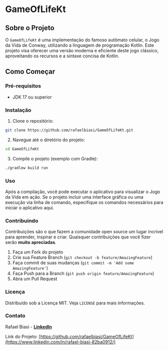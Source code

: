 # GameOfLifeKt

## Sobre o Projeto

O `GameOfLifeKt` é uma implementação do famoso autômato celular, o Jogo da Vida de Conway, utilizando a linguagem de programação Kotlin. Este projeto visa oferecer uma versão moderna e eficiente deste jogo clássico, aproveitando os recursos e a sintaxe concisa de Kotlin.

## Como Começar

### Pré-requisitos

- JDK 17 ou superior

### Instalação

1. Clone o repositório:

```bash
git clone https://github.com/rafaelbiasi/GameOfLifeKt.git
```
2. Navegue até o diretório do projeto:
```bash
cd GameOfLifeKt
```
3. Compile o projeto (exemplo com Gradle):
```bash
./gradlew build run
```

### Uso

Após a compilação, você pode executar o aplicativo para visualizar o Jogo da Vida em ação. Se o projeto incluir uma interface gráfica ou uma execução via linha de comando, especifique os comandos necessários para iniciar o aplicativo aqui.

### Contribuindo

Contribuições são o que fazem a comunidade open source um lugar incrível para aprender, inspirar e criar. Quaisquer contribuições que você fizer serão **muito apreciadas**.

1. Faça um Fork do projeto
1. Crie sua Feature Branch (`git checkout -b feature/AmazingFeature`)
1. Faça commit de suas mudanças (`git commit -m 'Add some AmazingFeature'`)
1. Faça Push para a Branch (`git push origin feature/AmazingFeature`)
1. Abra um Pull Request

### Licença

Distribuído sob a Licença MIT. Veja `LICENSE` para mais informações.

### Contato

Rafael Biasi - [**LinkedIn**](https://www.linkedin.com/in/rafael-biasi-82ba0912/)

Link do Projeto: [https://github.com/rafaelbiasi/GameOfLifeKt](https://www.linkedin.com/in/rafael-biasi-82ba0912/)